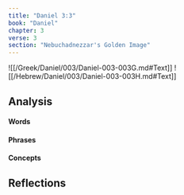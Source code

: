 ```yaml
---
title: "Daniel 3:3"
book: "Daniel"
chapter: 3
verse: 3
section: "Nebuchadnezzar's Golden Image"
---
```

![[/Greek/Daniel/003/Daniel-003-003G.md#Text]]
![[/Hebrew/Daniel/003/Daniel-003-003H.md#Text]]

## Analysis

#### Words

#### Phrases

#### Concepts

## Reflections
